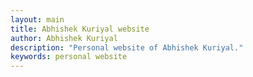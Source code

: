 ```yaml
---
layout: main
title: Abhishek Kuriyal website
author: Abhishek Kuriyal  
description: "Personal website of Abhishek Kuriyal."
keywords: personal website
---
```

